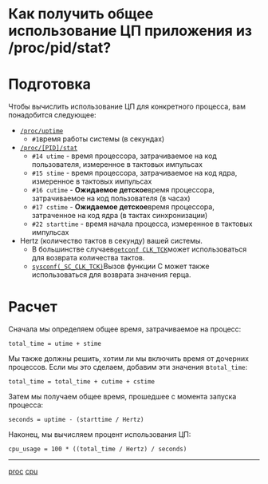 # Как получить общее использование ЦП приложения из /proc/pid/stat?

# Подготовка

Чтобы вычислить использование ЦП для конкретного процесса, вам понадобится следующее:

*   [`/proc/uptime`](http://man7.org/linux/man-pages/man5/proc.5.html)
    *   `#1`время работы системы (в секундах)
*   [`/proc/[PID]/stat`](http://man7.org/linux/man-pages/man5/proc.5.html)
    *   `#14 utime` \- время процессора, затрачиваемое на код пользователя, измеренное в тактовых импульсах
    *   `#15 stime` \- время процессора, затрачиваемое на код ядра, измеренное в тактовых импульсах
    *   `#16 cutime` \- **Ожидаемое детское**время процессора, затрачиваемое на код пользователя (в часах)
    *   `#17 cstime` \- **Ожидаемое детское**время процессора, затраченное на код ядра (в тактах синхронизации)
    *   `#22 starttime` \- время начала процесса, измеренное в тактовых импульсах
*   Hertz (количество тактов в секунду) вашей системы.
    *   В большинстве случаев[`getconf CLK_TCK`](http://pubs.opengroup.org/onlinepubs/009695399/utilities/getconf.html)может использоваться для возврата количества тактов.
    *   [`sysconf(_SC_CLK_TCK)`](http://pubs.opengroup.org/onlinepubs/009695399/functions/sysconf.html)Вызов функции C может также использоваться для возврата значения герца.

# Расчет

Сначала мы определяем общее время, затрачиваемое на процесс:

```
total_time = utime + stime

```

Мы также должны решить, хотим ли мы включить время от дочерних процессов. Если мы это сделаем, добавим эти значения в`total_time`:

```
total_time = total_time + cutime + cstime

```

Затем мы получаем общее время, прошедшее с момента запуска процесса:

```
seconds = uptime - (starttime / Hertz)

```

Наконец, мы вычисляем процент использования ЦП:

```
cpu_usage = 100 * ((total_time / Hertz) / seconds)
```

**********
[proc](/tags/proc.md)
[cpu](/tags/cpu.md)
